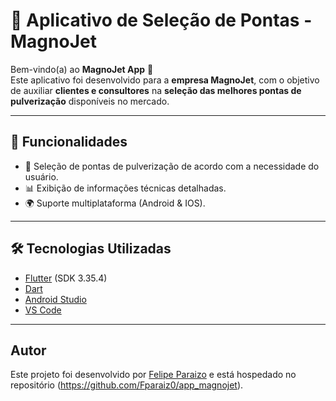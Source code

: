 # 🌱 Aplicativo de Seleção de Pontas - MagnoJet

Bem-vindo(a) ao **MagnoJet App** 🚀  
Este aplicativo foi desenvolvido para a **empresa MagnoJet**, com o objetivo de auxiliar **clientes e consultores** na **seleção das melhores pontas de pulverização** disponíveis no mercado.

---

## 📱 Funcionalidades
- 🔎 Seleção de pontas de pulverização de acordo com a necessidade do usuário.  
- 📊 Exibição de informações técnicas detalhadas.  
- 🌍 Suporte multiplataforma (Android & IOS).  

---

## 🛠️ Tecnologias Utilizadas
- [Flutter](https://flutter.dev/) (SDK 3.35.4)  
- [Dart](https://dart.dev/)  
- [Android Studio](https://developer.android.com/studio)  
- [VS Code](https://code.visualstudio.com/)  

---

## Autor

Este projeto foi desenvolvido por [Felipe Paraizo](https://github.com/Fparaiz0) e está hospedado no repositório (https://github.com/Fparaiz0/app_magnojet).
